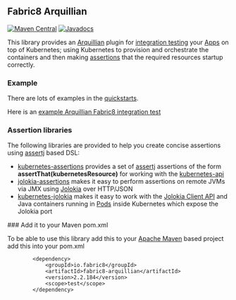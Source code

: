 ## Fabric8 Arquillian 

[![Maven Central](https://maven-badges.herokuapp.com/maven-central/io.fabric8/fabric8-arquillian/badge.svg?style=flat-square)](https://maven-badges.herokuapp.com/maven-central/io.fabric8/fabric8-arquillian/)
[![Javadocs](http://www.javadoc.io/badge/io.fabric8/fabric8-arquillian.svg?color=blue)](http://www.javadoc.io/doc/io.fabric8/fabric8-arquillian)

This library provides an [Arquillian](http://arquillian.org/) plugin for [integration testing](http://fabric8.io/guide/testing.html) your [Apps](http://fabric8.io/guide/apps.html) on top of Kubernetes; using Kubernetes to provision and orchestrate the containers and then making [assertions](https://github.com/fabric8io/fabric8/tree/master/components/kubernetes-assertions) that the required resources startup correctly.

### Example

There are lots of examples in the [quickstarts](https://github.com/fabric8-quickstarts).

Here is an [example Arquillian Fabric8 integration test](https://github.com/fabric8-quickstarts/spring-boot-camel/blob/master/src/test/java/io/fabric8/tests/integration/KubernetesIntegrationKT.java)

### Assertion libraries

The following libraries are provided to help you create concise assertions using [assertj](http://joel-costigliola.github.io/assertj/) based DSL:

 * [kubernetes-assertions](https://github.com/fabric8io/fabric8/tree/master/components/kubernetes-assertions) provides a set of [assertj](http://joel-costigliola.github.io/assertj/) assertions of the form **assertThat(kubernetesResource)** for working with the [kubernetes-api](https://github.com/fabric8io/fabric8/tree/master/components/kubernetes-api)
 * [jolokia-assertions](https://github.com/fabric8io/fabric8/tree/master/components/jolokia-assertions) makes it easy to perform assertions on remote JVMs via JMX using  [Jolokia](http://jolokia.org/) over HTTP/JSON
 * [kubernetes-jolokia](https://github.com/fabric8io/fabric8/tree/master/components/kubernetes-jolokia) makes it easy to work with the [Jolokia Client API](http://jolokia.org/reference/html/clients.html#client-java) and Java containers running in [Pods](http://fabric8.io/guide/pods.html) inside Kubernetes which expose the Jolokia port

### Add it to your Maven pom.xml

To be able to use this library add this to your [Apache Maven](http://maven.apache.org/) based project add this into your pom.xml

            <dependency>
                <groupId>io.fabric8</groupId>
                <artifactId>fabric8-arquillian</artifactId>
                <version>2.2.184</version>
                <scope>test</scope>
            </dependency>


